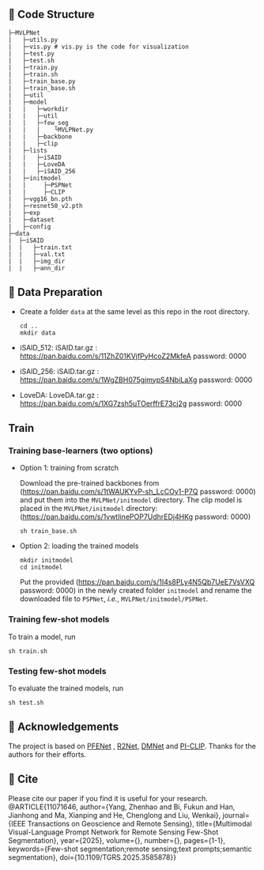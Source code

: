 
## 🌳 Code Structure

```
├─MVLPNet
|   ├─utils.py
|   ├─vis.py # vis.py is the code for visualization
|   ├─test.py
|   ├─test.sh
|   ├─train.py
|   ├─train.sh
|   ├─train_base.py
|   ├─train_base.sh
|   ├─util
|   ├─model
|   |   ├─workdir
|   |   ├─util
|   |   ├─few_seg
|   |   |    └MVLPNet.py
|   |   ├─backbone
|   |   ├─clip
|   ├─lists
|   |   ├─iSAID
|   |   ├─LoveDA
|   |   ├─iSAID_256
|   ├─initmodel
|   |     ├─PSPNet
|   |     ├─CLIP
|   ├─vgg16_bn.pth
|   ├─resnet50_v2.pth
|   ├─exp
|   ├─dataset
|   ├─config
├─data
|  ├─iSAID
|  |   ├─train.txt
|  |   ├─val.txt
|  |   ├─img_dir
|  |   ├─ann_dir
```

## 📝 Data Preparation

- Create a folder `data` at the same level as this repo in the root directory.

  ```
  cd ..
  mkdir data
  ```
- iSAID_512:
iSAID.tar.gz : https://pan.baidu.com/s/11ZhZ01KVjfPyHcoZ2MkfeA password: 0000

- iSAID_256:
iSAID.tar.gz : https://pan.baidu.com/s/1WgZBH075gjmypS4NbiLaXg password: 0000 

- LoveDA:
LoveDA.tar.gz : https://pan.baidu.com/s/1XG7zsh5uTOerffrE73cj2g password: 0000 

## Train

### Training base-learners (two options)

- Option 1: training from scratch

  Download the pre-trained backbones from (https://pan.baidu.com/s/1tWAUKYvP-sh_LcCOy1-P7Q password: 0000) and put them into the `MVLPNet/initmodel` directory.
  The clip model is placed in the `MVLPNet/initmodel` directory: (https://pan.baidu.com/s/1vwtIinePOP7UdhrEDj4HKg password: 0000)
  ```
  sh train_base.sh
  ```
- Option 2: loading the trained models
  
  ```
  mkdir initmodel
  cd initmodel
  ```
  
  Put the provided (https://pan.baidu.com/s/1I4s8PLy4N5Qb7UeE7VsVXQ password: 0000) in the newly created folder `initmodel` and rename the downloaded file to `PSPNet`, *i.e.*, `MVLPNet/initmodel/PSPNet`.

### Training few-shot models

To train a model, run

```
sh train.sh
```

### Testing few-shot models

To evaluate the trained models, run

```
sh test.sh
```


## 👏 Acknowledgements
The project is based on [PFENet](https://github.com/dvlab-research/PFENet) , [R2Net](https://github.com/chunbolang/R2Net), [DMNet](https://github.com/HanboBizl/DMNet/) and [PI-CLIP](https://github.com/vangjin/PI-CLIP). Thanks for the authors for their efforts.
## 👏 Cite
Please cite our paper if you find it is useful for your research.
@ARTICLE{11071646,
  author={Yang, Zhenhao and Bi, Fukun and Han, Jianhong and Ma, Xianping and He, Chenglong and Liu, Wenkai},
  journal={IEEE Transactions on Geoscience and Remote Sensing}, 
  title={Multimodal Visual-Language Prompt Network for Remote Sensing Few-Shot Segmentation}, 
  year={2025},
  volume={},
  number={},
  pages={1-1},
  keywords={Few-shot segmentation;remote sensing;text prompts;semantic segmentation},
  doi={10.1109/TGRS.2025.3585878}}
